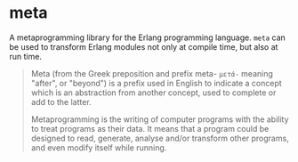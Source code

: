 # meta
A metaprogramming library for the Erlang programming language. `meta` can be used to
transform Erlang modules not only at compile time, but also at run time.

> Meta (from the Greek preposition and prefix meta- `μετά-` meaning "after", or "beyond")
> is a prefix used in English to indicate a concept which is an abstraction from another
> concept, used to complete or add to the latter.
>
> Metaprogramming is the writing of computer programs with the ability to treat
> programs as their data. It means that a program could be designed to read, generate,
> analyse and/or transform other programs, and even modify itself while running.
